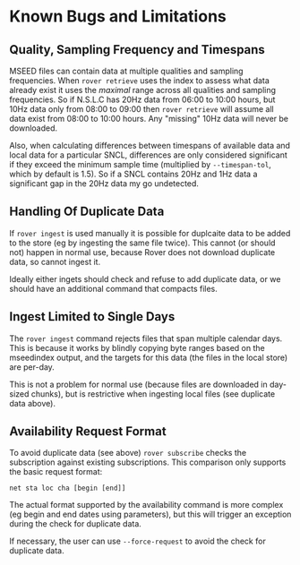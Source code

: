 
# Known Bugs and Limitations

## Quality, Sampling Frequency and Timespans

MSEED files can contain data at multiple qualities and sampling
frequencies.  When `rover retrieve` uses the index to assess what data
already exist it uses the *maximal* range across all qualities and
sampling frequencies.  So if N.S.L.C has 20Hz data from 06:00 to 10:00
hours, but 10Hz data only from 08:00 to 09:00 then `rover retrieve`
will assume all data exist from 08:00 to 10:00 hours.  Any "missing"
10Hz data will never be downloaded.

Also, when calculating differences between timespans of available data
and local data for a particular SNCL, differences are only considered
significant if they exceed the minimum sample time (multiplied by
`--timespan-tol`, which by default is 1.5).  So if a SNCL contains
20Hz and 1Hz data a significant gap in the 20Hz data my go undetected.

## Handling Of Duplicate Data

If `rover ingest` is used manually it is possible for duplcaite data
to be added to the store (eg by ingesting the same file twice).  This
cannot (or should not) happen in normal use, because Rover does not
download duplicate data, so cannot ingest it.

Ideally either ingets should check and refuse to add duplicate data,
or we should have an additional command that compacts files.

## Ingest Limited to Single Days

The `rover ingest` command rejects files that span multiple calendar
days.  This is because it works by blindly copying byte ranges based
on the mseedindex output, and the targets for this data (the files in
the local store) are per-day.

This is not a problem for normal use (because files are downloaded in
day-sized chunks), but is restrictive when ingesting local files (see
duplicate data above).

## Availability Request Format

To avoid duplicate data (see above) `rover subscribe` checks the
subscription against existing subscriptions.  This comparison only
supports the basic request format:

    net sta loc cha [begin [end]]

The actual format supported by the availability command is more
complex (eg begin and end dates using parameters), but this will
trigger an exception during the check for duplicate data.

If necessary, the user can use `--force-request` to avoid the check
for duplicate data.

